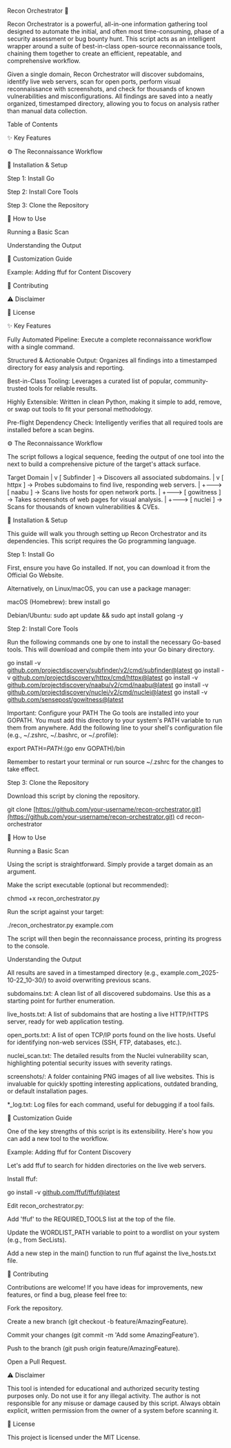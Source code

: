 Recon Orchestrator 🚀

Recon Orchestrator is a powerful, all-in-one information gathering tool designed to automate the initial, and often most time-consuming, phase of a security assessment or bug bounty hunt. This script acts as an intelligent wrapper around a suite of best-in-class open-source reconnaissance tools, chaining them together to create an efficient, repeatable, and comprehensive workflow.

Given a single domain, Recon Orchestrator will discover subdomains, identify live web servers, scan for open ports, perform visual reconnaissance with screenshots, and check for thousands of known vulnerabilities and misconfigurations. All findings are saved into a neatly organized, timestamped directory, allowing you to focus on analysis rather than manual data collection.

Table of Contents

✨ Key Features

⚙️ The Reconnaissance Workflow

🔧 Installation & Setup

Step 1: Install Go

Step 2: Install Core Tools

Step 3: Clone the Repository

🚀 How to Use

Running a Basic Scan

Understanding the Output

🔧 Customization Guide

Example: Adding ffuf for Content Discovery

🤝 Contributing

⚠️ Disclaimer

📄 License

✨ Key Features

Fully Automated Pipeline: Execute a complete reconnaissance workflow with a single command.

Structured & Actionable Output: Organizes all findings into a timestamped directory for easy analysis and reporting.

Best-in-Class Tooling: Leverages a curated list of popular, community-trusted tools for reliable results.

Highly Extensible: Written in clean Python, making it simple to add, remove, or swap out tools to fit your personal methodology.

Pre-flight Dependency Check: Intelligently verifies that all required tools are installed before a scan begins.

⚙️ The Reconnaissance Workflow

The script follows a logical sequence, feeding the output of one tool into the next to build a comprehensive picture of the target's attack surface.

Target Domain
      |
      v
[ Subfinder ] -> Discovers all associated subdomains.
      |
      v
[ httpx ] -> Probes subdomains to find live, responding web servers.
      |
      +---> [ naabu ] -> Scans live hosts for open network ports.
      |
      +---> [ gowitness ] -> Takes screenshots of web pages for visual analysis.
      |
      +---> [ nuclei ] -> Scans for thousands of known vulnerabilities & CVEs.


🔧 Installation & Setup

This guide will walk you through setting up Recon Orchestrator and its dependencies. This script requires the Go programming language.

Step 1: Install Go

First, ensure you have Go installed. If not, you can download it from the Official Go Website.

Alternatively, on Linux/macOS, you can use a package manager:

macOS (Homebrew): brew install go

Debian/Ubuntu: sudo apt update && sudo apt install golang -y

Step 2: Install Core Tools

Run the following commands one by one to install the necessary Go-based tools. This will download and compile them into your Go binary directory.

go install -v [github.com/projectdiscovery/subfinder/v2/cmd/subfinder@latest](https://github.com/projectdiscovery/subfinder/v2/cmd/subfinder@latest)
go install -v [github.com/projectdiscovery/httpx/cmd/httpx@latest](https://github.com/projectdiscovery/httpx/cmd/httpx@latest)
go install -v [github.com/projectdiscovery/naabu/v2/cmd/naabu@latest](https://github.com/projectdiscovery/naabu/v2/cmd/naabu@latest)
go install -v [github.com/projectdiscovery/nuclei/v2/cmd/nuclei@latest](https://github.com/projectdiscovery/nuclei/v2/cmd/nuclei@latest)
go install -v [github.com/sensepost/gowitness@latest](https://github.com/sensepost/gowitness@latest)


Important: Configure your PATH
The Go tools are installed into your GOPATH. You must add this directory to your system's PATH variable to run them from anywhere. Add the following line to your shell's configuration file (e.g., ~/.zshrc, ~/.bashrc, or ~/.profile):

export PATH=$PATH:$(go env GOPATH)/bin


Remember to restart your terminal or run source ~/.zshrc for the changes to take effect.

Step 3: Clone the Repository

Download this script by cloning the repository.

git clone [https://github.com/your-username/recon-orchestrator.git](https://github.com/your-username/recon-orchestrator.git)
cd recon-orchestrator


🚀 How to Use

Running a Basic Scan

Using the script is straightforward. Simply provide a target domain as an argument.

Make the script executable (optional but recommended):

chmod +x recon_orchestrator.py


Run the script against your target:

./recon_orchestrator.py example.com


The script will then begin the reconnaissance process, printing its progress to the console.

Understanding the Output

All results are saved in a timestamped directory (e.g., example.com_2025-10-22_10-30/) to avoid overwriting previous scans.

subdomains.txt: A clean list of all discovered subdomains. Use this as a starting point for further enumeration.

live_hosts.txt: A list of subdomains that are hosting a live HTTP/HTTPS server, ready for web application testing.

open_ports.txt: A list of open TCP/IP ports found on the live hosts. Useful for identifying non-web services (SSH, FTP, databases, etc.).

nuclei_scan.txt: The detailed results from the Nuclei vulnerability scan, highlighting potential security issues with severity ratings.

screenshots/: A folder containing PNG images of all live websites. This is invaluable for quickly spotting interesting applications, outdated branding, or default installation pages.

*_log.txt: Log files for each command, useful for debugging if a tool fails.

🔧 Customization Guide

One of the key strengths of this script is its extensibility. Here's how you can add a new tool to the workflow.

Example: Adding ffuf for Content Discovery

Let's add ffuf to search for hidden directories on the live web servers.

Install ffuf:

go install -v [github.com/ffuf/ffuf@latest](https://github.com/ffuf/ffuf@latest)


Edit recon_orchestrator.py:

Add 'ffuf' to the REQUIRED_TOOLS list at the top of the file.

Update the WORDLIST_PATH variable to point to a wordlist on your system (e.g., from SecLists).

Add a new step in the main() function to run ffuf against the live_hosts.txt file.

🤝 Contributing

Contributions are welcome! If you have ideas for improvements, new features, or find a bug, please feel free to:

Fork the repository.

Create a new branch (git checkout -b feature/AmazingFeature).

Commit your changes (git commit -m 'Add some AmazingFeature').

Push to the branch (git push origin feature/AmazingFeature).

Open a Pull Request.

⚠️ Disclaimer

This tool is intended for educational and authorized security testing purposes only. Do not use it for any illegal activity. The author is not responsible for any misuse or damage caused by this script. Always obtain explicit, written permission from the owner of a system before scanning it.

📄 License

This project is licensed under the MIT License.
